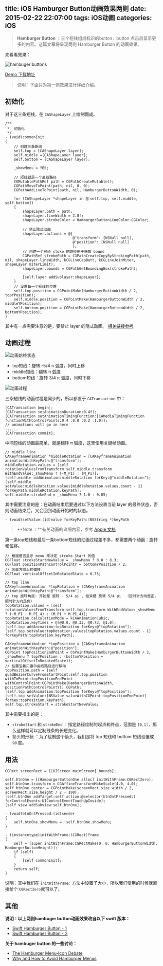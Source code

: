 title: iOS Hamburger Button动画效果两则
date: 2015-02-22 22:07:00
tags: iOS动画
categories: iOS
---

> **Hamburger Button** ：三个短线组成标识的button，button 点击后显示更多的内容。这篇文章将呈现两则 Hamburger Button 的动画效果。

<!--more-->

先看看效果：

![hambuger buttons](https://raw.githubusercontent.com/yingshandeng/image-host/master/data/hamburger-btn.gif)

[Demo 下载地址](https://github.com/YingshanDeng/HamburgerButtonAnimation)

> 说明：下面只对第一则效果进行详细介绍。

## 初始化

对于这三条短线，在 `CAShapeLayer` 上绘制而成。

``` objc
/**
 *  初始化
 */
- (void)commonInit
{
    // 创建三条断线
    self.top = [CAShapeLayer layer];
    self.middle =[CAShapeLayer layer];
    self.bottom = [CAShapeLayer layer];

    _showMenu = YES;

    // 短线就是一个直线路径
    CGMutablePathRef path = CGPathCreateMutable();
    CGPathMoveToPoint(path, nil, 0, 0);
    CGPathAddLineToPoint(path, nil, HamburgerButtonWidth, 0);

    for (CAShapeLayer *shapeLayer in @[self.top, self.middle, self.bottom])
    {
        shapeLayer.path = path;
        shapeLayer.lineWidth = 2.0f;
        shapeLayer.strokeColor = HamburgerButtonLineColor.CGColor;

        // 禁止隐式动画
        shapeLayer.actions = @{
                               @"transform": [NSNull null],
                               @"position": [NSNull null]
                               };
        // 创建一个已经 stoke 的路径用于获取 bound
        CGPathRef strokePath = CGPathCreateCopyByStrokingPath(path, nil, shapeLayer.lineWidth, kCGLineCapButt, kCGLineJoinMiter, shapeLayer.miterLimit);
        shapeLayer.bounds = CGPathGetBoundingBox(strokePath);

        [self.layer addSublayer:shapeLayer];
    }
    // 设置每一个短线的位置
    self.top.position = CGPointMake(HamburgerButtonWidth / 2, topYPosition);
    self.middle.position = CGPointMake(HamburgerButtonWidth / 2, middleYPosition);
    self.bottom.position = CGPointMake(HamburgerButtonWidth / 2, bottomYPosition);
}

```

其中有一点需要注意的是，要禁止 layer 的隐式动画。 [相关链接参考](http://stackoverflow.com/questions/2244147/disabling-implicit-animations-in-calayer-setneedsdisplayinrect)

## 动画过程

![动画始终状态](https://raw.githubusercontent.com/yingshandeng/image-host/master/data/btn-change.png)

- top短线：旋转 -5/4 π 弧度，同时上移
- middle短线：翻转 π 弧度
- bottom短线：旋转 3/4 π 弧度，同时下移

![动画过程](https://raw.githubusercontent.com/yingshandeng/image-host/master/data/hamburger-animate.gif)

三条短线的动画过程是同步的，所以都置于 `CATransaction` 中：

``` objc
[CATransaction begin];
[CATransaction setAnimationDuration:0.4f];
[CATransaction setAnimationTimingFunction:[CAMediaTimingFunction functionWithControlPoints:0.4 :0.0 :0.2 :1.0]];
// animations will go in here
......
[CATransaction commit];
```

中间短线的动画最简单，就是翻转 π 弧度，这里使用关键帧动画。

``` objc
// middle line
CAKeyframeAnimation *middleRotation = [CAKeyframeAnimation animationWithKeyPath:@"transform"];
middleRotation.values = [self rotationValuesFromTransform:self.middle.transform WithEndValue:_showMenu ? (-M_PI) : (M_PI)];
[self.middle addAnimation:middleRotation forKey:@"middleRotation"];
[self.middle setValue:middleRotation.values[middleRotation.values.count - 1] forKeyPath:middleRotation.keyPath];
self.middle.strokeEnd = _showMenu ? 1.0 : 0.85;
```

其中需要注意的是：在动画结束后要通过以下方法设置当前 layer 的最终状态，否则动画结束后，又会回到动画开始时的状态。

`- (void)setValue:(id)value forKeyPath:(NSString *)keyPath`

> **Note ：**有关动画的详细内容，参考 [Apple 文档](https://developer.apple.com/library/mac/documentation/Cocoa/Conceptual/CoreAnimation_guide/Introduction/Introduction.html#//apple_ref/doc/uid/TP40004514-CH1-SW1)

第一条top短线和最后一条bottom短线的动画过程差不多，都需要两个动画：旋转和位移。

``` objc
// 根据是否显示 menu 来决定 stroke Start 的值
CGFloat strokeStartNewValue = _showMenu ? 0.0 : 0.3;
CGFloat positionPathControlPointY = bottomYPosition / 2;
// 竖直方向上的偏移
CGFloat verticalOffsetInRotatedState = 0.75;

// top line
CAKeyframeAnimation *topRotation = [CAKeyframeAnimation animationWithKeyPath:@"transform"];
// top 旋转角度: 开始是 旋转 - 5/4 pi , 结束是 旋转 5/4 pi  （逆时针方向是正，顺时针方向是负）
topRotation.values = [self rotationValuesFromTransform:self.top.transform WithEndValue:_showMenu ? (-M_PI - M_PI_4) : (M_PI + M_PI_4)];
topRotation.calculationMode = kCAAnimationCubic;
topRotation.keyTimes = @[@0.0, @0.33, @0.73, @1.0];
[self.top addAnimation:topRotation forKey:@"topRotation"];
[self.top setValue:topRotation.values[topRotation.values.count - 1] forKeyPath:topRotation.keyPath];

CAKeyframeAnimation *topPosition = [CAKeyframeAnimation animationWithKeyPath:@"position"];
CGPoint topPositionEndPoint = CGPointMake(HamburgerButtonWidth / 2, _showMenu ? topYPosition : (bottomYPosition + verticalOffsetInRotatedState));
// 位置沿着贝塞尔曲线路径进行移动
topPosition.path = [self quadBezierCurveFromStartPoint:self.top.position withToPoint:topPositionEndPoint withControlPoint:CGPointMake(HamburgerButtonWidth, positionPathControlPointY)].CGPath;
[self.top addAnimation:topPosition forKey:@"topPosition"];
[self.top setValue:[NSValue valueWithCGPoint:topPositionEndPoint] forKey:topPosition.keyPath];
self.top.strokeStart = strokeStartNewValue;
```

其中需要指出的是：
- `strokeStart` 和 `strokeEnd` ：指定路径绘制的起点和终点，范围是 `[0,1]`，那么这样就可以定制线条的长短变化。
- 箭头的形状 ：为了绘制这个箭头，我们是将 top 短线和 bottom 短线设置成  `90`  度。


## 用法

``` objc
CGRect screenRect = [[UIScreen mainScreen] bounds];

self.btnOne = [[HamburgerButtonOne alloc] initWithFrame:CGRectZero];
self.btnOne.transform = CGAffineTransformMakeScale(4.0, 4.0);
self.btnOne.center = CGPointMake(screenRect.size.width / 2, screenRect.size.height / 2 - 100);
[self.btnOne addTarget:self action:@selector(btnOntPressed:) forControlEvents:UIControlEventTouchUpInside];
[self.view addSubview:self.btnOne];

- (void)btnOntPressed:(id)sender
{
    self.btnOne.showMenu = !self.btnOne.showMenu;
}
```

``` objc
- (instancetype)initWithFrame:(CGRect)frame
{
    self = [super initWithFrame:CGRectMake(0, 0, HamburgerButtonWidth, HamburgerButtonHeight)];
    if (self)
    {
        [self commonInit];
    }
    return self;
}
```

说明：其中我们在 `initWithFrame:` 方法中设置了大小，所以我们使用的时候就直接给个 `CGRectZero`就可以了。


## 其他
**说明：以上两则hambuger button动画效果改自以下 swift 版本：**

* [Swift Hamburger Button - 1](https://github.com/fastred/HamburgerButton)
* [Swift Hamburger Button - 2](https://github.com/robb/hamburger-button)

**关于 hambuger button 的一些讨论：**

* [The Hamburger Menu-Icon Debate](http://www.theatlantic.com/product/archive/2014/08/the-hamburger-menu-debate/379145/)
* [Why and How to Avoid Hamburger Menus](https://lmjabreu.com/post/why-and-how-to-avoid-hamburger-menus/)

